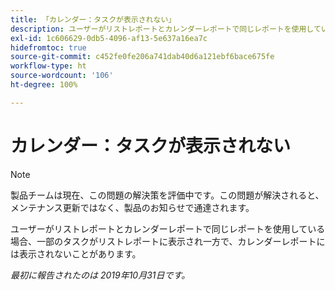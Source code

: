 ```yaml
---
title: 「カレンダー：タスクが表示されない」
description: ユーザーがリストレポートとカレンダーレポートで同じレポートを使用している場合、一部のタスクがリストレポートに表示され一方で、カレンダーレポートには表示されないことがあります。
exl-id: 1c606629-0db5-4096-af13-5e637a16ea7c
hidefromtoc: true
source-git-commit: c452fe0fe206a741dab40d6a121ebf6bace675fe
workflow-type: ht
source-wordcount: '106'
ht-degree: 100%

---
```


# カレンダー：タスクが表示されない

>[!NOTE]
>
>製品チームは現在、この問題の解決策を評価中です。この問題が解決されると、メンテナンス更新ではなく、製品のお知らせで通達されます。

ユーザーがリストレポートとカレンダーレポートで同じレポートを使用している場合、一部のタスクがリストレポートに表示され一方で、カレンダーレポートには表示されないことがあります。

_最初に報告されたのは 2019年10月31日です。_
